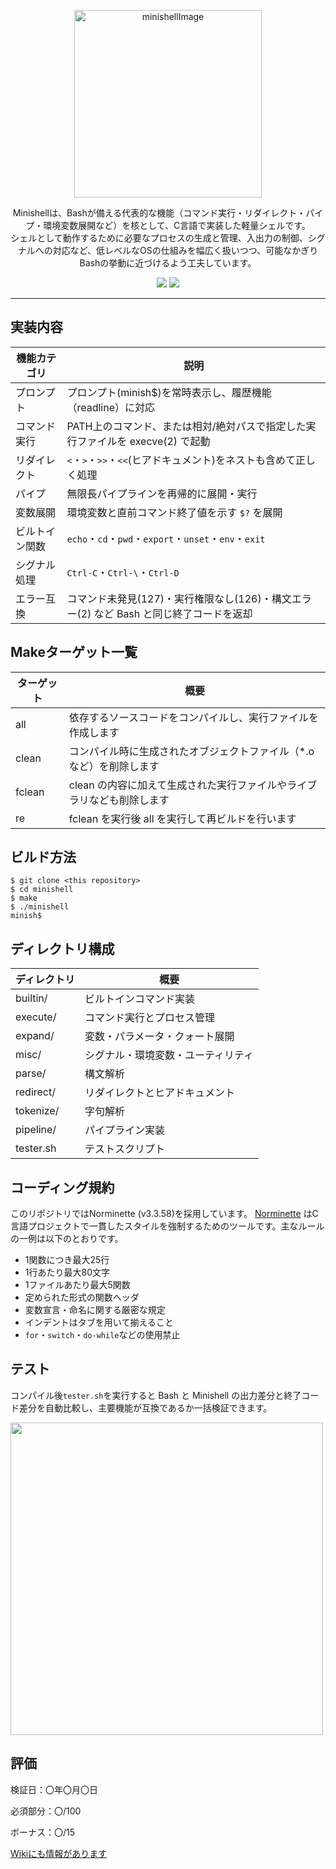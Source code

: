 <!-- [English]() | 日本語 | -->

<p align="center">
  <picture>
    <img height="300" alt="minishellImage" src="https://github.com/user-attachments/assets/96aab2ee-f9e3-4db8-ac33-61ad4aed5ad8">
  </picture>
</p>

<!--  <hr style="border: none; height: 0.2px; background-color: #ccc;" /> -->

<p align="center">
Minishellは、Bashが備える代表的な機能（コマンド実行・リダイレクト・パイプ・環境変数展開など）を核として、C言語で実装した軽量シェルです。<br>
シェルとして動作するために必要なプロセスの生成と管理、入出力の制御、シグナルへの対応など、低レベルなOSの仕組みを幅広く扱いつつ、可能なかぎりBashの挙動に近づけるよう工夫しています。
</p>

<p align="center">
  <img src="https://img.shields.io/badge/-C-213a70.svg?logo=C&style=flat">
  <img src="https://img.shields.io/badge/-Linux-ea5520.svg?logo=linux&style=flat">
</p>

<hr>

## 実装内容

| 機能カテゴリ | 説明 |
|-----------|---------------------------------------------------------------------|
| プロンプト   | 	プロンプト(minish$)を常時表示し、履歴機能（readline）に対応 |
| コマンド実行      | PATH上のコマンド、または相対/絶対パスで指定した実行ファイルを execve(2) で起動 |
| リダイレクト    | `<`・`>`・`>>`・`<<`(ヒアドキュメント)をネストも含めて正しく処理 |
| パイプ | 無限長パイプラインを再帰的に展開・実行 |
| 変数展開   | 環境変数と直前コマンド終了値を示す `$?` を展開 |
| ビルトイン関数     | `echo`・`cd`・`pwd`・`export`・`unset`・`env`・`exit` |
| シグナル処理   | `Ctrl-C`・`Ctrl-\`・`Ctrl-D` |
| エラー互換 | コマンド未発見(127)・実行権限なし(126)・構文エラー(2) など Bash と同じ終了コードを返却 |

## Makeターゲット一覧
| ターゲット | 概要 |
|-----------|-------------------------------------------------|
| all | 依存するソースコードをコンパイルし、実行ファイルを作成します |
| clean | コンパイル時に生成されたオブジェクトファイル（*.o など）を削除します |
| fclean | clean の内容に加えて生成された実行ファイルやライブラリなども削除します |
| re | fclean を実行後 all を実行して再ビルドを行います |

## ビルド方法
```
$ git clone <this repository>
$ cd minishell
$ make
$ ./minishell
minish$
```

## ディレクトリ構成
| ディレクトリ | 概要 |
|------------|----------------------------------|
| builtin/   | ビルトインコマンド実装 |
| execute/   | コマンド実行とプロセス管理 |
| expand/    | 変数・パラメータ・クォート展開 |
| misc/      | シグナル・環境変数・ユーティリティ |
| parse/     | 構文解析 |
| redirect/  | リダイレクトとヒアドキュメント |
| tokenize/  | 字句解析 |
| pipeline/  | パイプライン実装 |
| tester.sh  | テストスクリプト |

## コーディング規約
このリポジトリではNorminette (v3.3.58)を採用しています。
[Norminette](https://github.com/42School/norminette)
はC言語プロジェクトで一貫したスタイルを強制するためのツールです。主なルールの一例は以下のとおりです。

- 1関数につき最大25行
- 1行あたり最大80文字
- 1ファイルあたり最大5関数
- 定められた形式の関数ヘッダ
- 変数宣言・命名に関する厳密な規定
- インデントはタブを用いて揃えること
- `for`・`switch`・`do-while`などの使用禁止
  
## テスト
コンパイル後`tester.sh`を実行すると Bash と Minishell の出力差分と終了コード差分を自動比較し、主要機能が互換であるか一括検証できます。
<p align="left">
  <img src="https://github.com/user-attachments/assets/acb01f2c-5a10-4465-86d0-332571e75438" height="500">
</p>

## 評価

検証日：〇年〇月〇日

必須部分：〇/100

ボーナス：〇/15

[Wikiにも情報があります](https://github.com/liqsuq/42-minishell/wiki)

